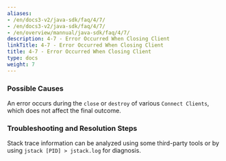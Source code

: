 ```yaml
---
aliases:
- /en/docs3-v2/java-sdk/faq/4/7/
- /en/docs3-v2/java-sdk/faq/4/7/
- /en/overview/mannual/java-sdk/faq/4/7/
description: 4-7 - Error Occurred When Closing Client
linkTitle: 4-7 - Error Occurred When Closing Client
title: 4-7 - Error Occurred When Closing Client
type: docs
weight: 7
---
```







### Possible Causes

An error occurs during the `close` or `destroy` of various `Connect Clients`, which does not affect the final outcome.

### Troubleshooting and Resolution Steps

Stack trace information can be analyzed using some third-party tools or by using `jstack [PID] > jstack.log` for diagnosis.

